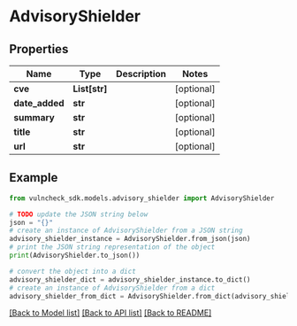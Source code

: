 # AdvisoryShielder


## Properties

Name | Type | Description | Notes
------------ | ------------- | ------------- | -------------
**cve** | **List[str]** |  | [optional] 
**date_added** | **str** |  | [optional] 
**summary** | **str** |  | [optional] 
**title** | **str** |  | [optional] 
**url** | **str** |  | [optional] 

## Example

```python
from vulncheck_sdk.models.advisory_shielder import AdvisoryShielder

# TODO update the JSON string below
json = "{}"
# create an instance of AdvisoryShielder from a JSON string
advisory_shielder_instance = AdvisoryShielder.from_json(json)
# print the JSON string representation of the object
print(AdvisoryShielder.to_json())

# convert the object into a dict
advisory_shielder_dict = advisory_shielder_instance.to_dict()
# create an instance of AdvisoryShielder from a dict
advisory_shielder_from_dict = AdvisoryShielder.from_dict(advisory_shielder_dict)
```
[[Back to Model list]](../README.md#documentation-for-models) [[Back to API list]](../README.md#documentation-for-api-endpoints) [[Back to README]](../README.md)


